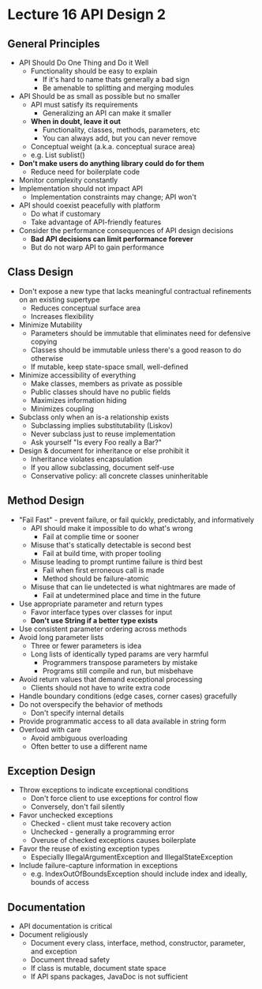 # Lecture 16 API Design 2

## General Principles

* API Should Do One Thing and Do it Well
  * Functionality should be easy to explain
    * If it's hard to name thats generally a bad sign
    * Be amenable to splitting and merging modules
* API Should be as small as possible but no smaller
  * API must satisfy its requirements
    * Generalizing an API can make it smaller
  * **When in doubt, leave it out**
    * Functionality, classes, methods, parameters, etc
    * You can always add, but you can never remove
  * Conceptual weight (a.k.a. conceptual surace area)
  * e.g. List<T> sublist<T>()
* **Don't make users do anything library could do for them**
  * Reduce need for boilerplate code
* Monitor complexity constantly
* Implementation should not impact API
  * Implementation constraints may change; API won't
* API should coexist peacefully with platform
  * Do what if customary
  * Take advantage of API-friendly features
* Consider the performance consequences of API design decisions
  * **Bad API decisions can limit performance forever**
  * But do not warp API to gain performance

## Class Design

* Don't expose a new type that lacks meaningful contractual refinements on an existing supertype
  * Reduces conceptual surface area
  * Increases flexibility
* Minimize Mutability
  * Parameters should be immutable that eliminates need for defensive copying
  * Classes should be immutable unless there's a good reason to do otherwise
  * If mutable, keep state-space small, well-defined
* Minimize accessibility of everything
  * Make classes, members as private as possible
  * Public classes should have no public fields
  * Maximizes information hiding
  * Minimizes coupling
* Subclass only when an is-a relationship exists
  * Subclassing implies substitutability (Liskov)
  * Never subclass just to reuse implementation
  * Ask yourself "Is every Foo really a Bar?"
* Design & document for inheritance or else prohibit it
  * Inheritance violates encapsulation
  * If you allow subclassing, document self-use
  * Conservative policy: all concrete classes uninheritable

## Method Design

* "Fail Fast" - prevent failure, or fail quickly, predictably, and informatively
  * API should make it impossible to do what's wrong
    * Fail at complie time or sooner
  * Misuse that's statically detectable is second best
    * Fail at build time, with proper tooling
  * Misuse leading to prompt runtime failure is third best
    * Fail when first erroneous call is made
    * Method should be failure-atomic
  * Misuse that can lie undetected is what nightmares are made of
    * Fail at undetermined place and time in the future
* Use appropriate parameter and return types
  * Favor interface types over classes for input
  * **Don't use String if a better type exists**
* Use consistent parameter ordering across methods
* Avoid long parameter lists
  * Three or fewer parameters is idea
  * Long lists of identically typed params are very harmful
    * Programmers transpose parameters by mistake
    * Programs still compile and run, but misbehave
* Avoid return values that demand exceptional processing
  * Clients should not have to write extra code
* Handle boundary conditions (edge cases, corner cases) gracefully
* Do not overspecify the behavior of methods
  * Don't specify internal details
* Provide programmatic access to all data available in string form
* Overload with care
  * Avoid ambiguous overloading
  * Often better to use a different name

## Exception Design

* Throw exceptions to indicate exceptional conditions
  * Don't force client to use exceptions for control flow
  * Conversely, don't fail silently
* Favor unchecked exceptions
  * Checked - client must take recovery action
  * Unchecked - generally a programming error
  * Overuse of checked exceptions causes boilerplate
* Favor the reuse of existing exception types
  * Especially IllegalArgumentException and IllegalStateException
* Include failure-capture information in exceptions
  * e.g. IndexOutOfBoundsException should include index and ideally, bounds of access

## Documentation

* API documentation is critical
* Document religiously
  * Document every class, interface, method, constructor, parameter, and exception
  * Document thread safety
  * If class is mutable, document state space
  * If API spans packages, JavaDoc is not sufficient